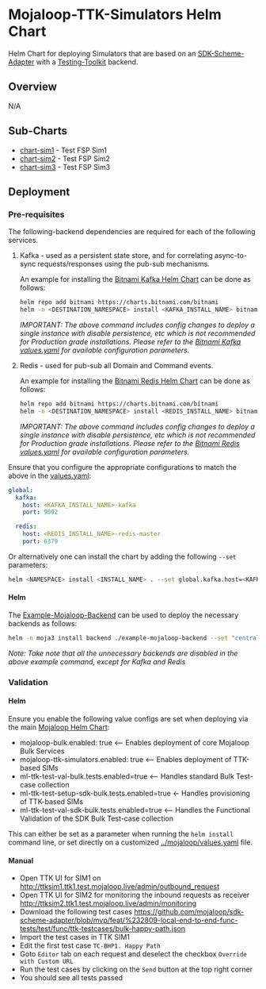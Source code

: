 # Mojaloop-TTK-Simulators Helm Chart

Helm Chart for deploying Simulators that are based on an [SDK-Scheme-Adapter](https://github.com/mojaloop/sdk-scheme-adapter) with a [Testing-Toolkit](https://github.com/mojaloop/ml-testing-toolkit) backend.

## Overview

N/A

## Sub-Charts

- [chart-sim1](./chart-sim1) - Test FSP Sim1
- [chart-sim2](./chart-sim2) - Test FSP Sim2
- [chart-sim3](./chart-sim3) - Test FSP Sim3

## Deployment

### Pre-requisites

The following-backend dependencies are required for each of the following services.

1. Kafka - used as a persistent state store, and for correlating async-to-sync requests/responses using the pub-sub mechanisms.

   An example for installing the [Bitnami Kafka Helm Chart](https://github.com/bitnami/charts/tree/master/bitnami/kafka) can be done as follows:

   ```bash
   helm repo add bitnami https://charts.bitnami.com/bitnami
   helm -n <DESTINATION_NAMESPACE> install <KAFKA_INSTALL_NAME> bitnami/kafka --set persistence.enabled=false --set zookeeper.persistence.enabled=false
   ```

   _IMPORTANT: The above command includes config changes to deploy a single instance with disable persistence, etc which is not recommended for Production grade installations. Please refer to the [Bitnami Kafka values.yaml](https://github.com/bitnami/charts/blob/master/bitnami/kafka/values.yaml) for available configuration parameters._

2. Redis - used for pub-sub all Domain and Command events.

   An example for installing the [Bitnami Redis Helm Chart](https://github.com/bitnami/charts/tree/master/bitnami/redis) can be done as follows:

   ```bash
   helm repo add bitnami https://charts.bitnami.com/bitnami
   helm -n <DESTINATION_NAMESPACE> install <REDIS_INSTALL_NAME> bitnami/redis --set architecture=standalone --set master.persistence.enabled=false --set auth.enabled=false
   ```

   _IMPORTANT: The above command includes config changes to deploy a single instance with disable persistence, etc which is not recommended for Production grade installations. Please refer to the [Bitnami Redis values.yaml](https://github.com/bitnami/charts/blob/master/bitnami/kafka/values.yaml) for available configuration parameters._

Ensure that you configure the appropriate configurations to match the above in the [values.yaml](./values.yaml):

   ```yaml
   global:
     kafka:
       host: <KAFKA_INSTALL_NAME>-kafka
       port: 9092

     redis:
       host: <REDIS_INSTALL_NAME>-redis-master
       port: 6379
   ```

Or alternatively one can install the chart by adding the following `--set` parameters:

   ```bash
   helm <NAMESPACE> install <INSTALL_NAME> . --set global.kafka.host=<KAFKA_INSTALL_NAME>-kafka --set global.redis.host=<REDIS_INSTALL_NAME>-redis-master
   ```
#### Helm

The [Example-Mojaloop-Backend](../example-mojaloop-backend/README.md) can be used to deploy the necessary backends as follows:

```bash
helm -n moja3 install backend ./example-mojaloop-backend --set "centralledger-mysql.enabled=false" --set "account-lookup-mysql.enabled=false" --set "centralledger-obj.enabled=false" --set "cep-mongodb.enabled=false" --set "kafka-console.enabled=false" --set "ttksims-redis.enabled=true" --set "kafka.enabled=true"
```

_Note: Take note that all the unnecessary backends are disabled in the above example command, except for Kafka and Redis_

### Validation

#### Helm

Ensure you enable the following value configs are set when deploying via the main [Mojaloop Helm Chart](../mojaloop/Chart.yaml):

- mojaloop-bulk.enabled: true <-- Enables deployment of core Mojaloop Bulk Services
- mojaloop-ttk-simulators.enabled: true <-- Enables deployment of TTK-based SIMs
- ml-ttk-test-val-bulk.tests.enabled=true <-- Handles standard Bulk Test-case collection
- ml-ttk-test-setup-sdk-bulk.tests.enabled=true <- Handles provisioning of TTK-based SIMs
- ml-ttk-test-val-sdk-bulk.tests.enabled=true <-- Handles the Functional Validation of the SDK Bulk Test-case collection

This can either be set as a parameter when running the `helm install` command line, or set directly on a customized [../mojaloop/values.yaml](../mojaloop/values.yaml) file.

#### Manual

<!-- TODO: UPDATE TO POINT TO MASTER BRANCH -->
- Open TTK UI for SIM1 on http://ttksim1.ttk1.test.mojaloop.live/admin/outbound_request
- Open TTK UI for SIM2 for monitoring the inbound requests as receiver http://ttksim2.ttk1.test.mojaloop.live/admin/monitoring
- Download the following test cases
  https://github.com/mojaloop/sdk-scheme-adapter/blob/mvp/feat/%232809-local-end-to-end-func-tests/test/func/ttk-testcases/bulk-happy-path.json
- Import the test cases in TTK SIM1
- Edit the first test case `TC-BHP1. Happy Path`
- Goto `Editor` tab on each request and deselect the checkbox `Override with Custom URL`
- Run the test cases by clicking on the `Send` button at the top right corner
- You should see all tests passed
